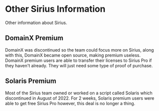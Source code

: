# Other Sirius Information

Other information about Sirius.

## DomainX Premium

DomainX was discontinued so the team could focus more on Sirius, along with this, DomainX became open source, making premium useless. DomainX premium users are able to transfer their licenses to Sirius Pro if they haven't already. They will just need some type of proof of purchase.

## Solaris Premium

Most of the Sirius team owned or worked on a script called Solaris which discontinued in August of 2022. For 2 weeks, Solaris premium users were able to get free Sirius Pro however, this deal is no longer a thing.

